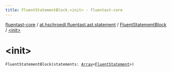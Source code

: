 ```yaml
---
title: FluentStatementBlock.<init> - fluentast-core
---
```


[fluentast-core](../../index.html) / [at.hschroedl.fluentast.ast.statement](../index.html) / [FluentStatementBlock](index.html) / [&lt;init&gt;](.)

# &lt;init&gt;

`FluentStatementBlock(statements: `[`Array`](https://kotlinlang.org/api/latest/jvm/stdlib/kotlin/-array/index.html)`<`[`FluentStatement`](../-fluent-statement/index.html)`>)`